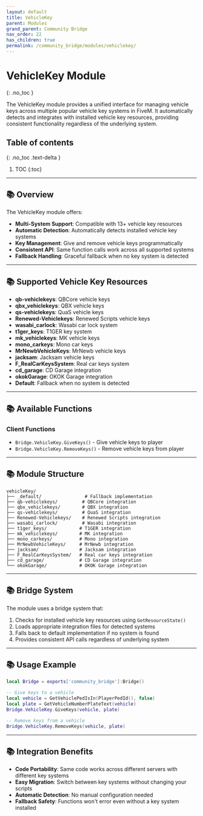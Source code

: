 ```yaml
---
layout: default
title: VehicleKey
parent: Modules
grand_parent: Community Bridge
nav_order: 22
has_children: true
permalink: /community_bridge/modules/vehiclekey/
---
```


# VehicleKey Module
{: .no_toc }

The VehicleKey module provides a unified interface for managing vehicle keys across multiple popular vehicle key systems in FiveM. It automatically detects and integrates with installed vehicle key resources, providing consistent functionality regardless of the underlying system.

## Table of contents
{: .no_toc .text-delta }

1. TOC
{:toc}

---

## 📚 Overview

The VehicleKey module offers:

- **Multi-System Support**: Compatible with 13+ vehicle key resources
- **Automatic Detection**: Automatically detects installed vehicle key systems
- **Key Management**: Give and remove vehicle keys programmatically
- **Consistent API**: Same function calls work across all supported systems
- **Fallback Handling**: Graceful fallback when no key system is detected

---

## 📚 Supported Vehicle Key Resources

- **qb-vehiclekeys**: QBCore vehicle keys
- **qbx_vehiclekeys**: QBX vehicle keys  
- **qs-vehiclekeys**: QuaS vehicle keys
- **Renewed-Vehiclekeys**: Renewed Scripts vehicle keys
- **wasabi_carlock**: Wasabi car lock system
- **t1ger_keys**: T1GER key system
- **mk_vehiclekeys**: MK vehicle keys
- **mono_carkeys**: Mono car keys
- **MrNewbVehicleKeys**: MrNewb vehicle keys
- **jacksam**: Jacksam vehicle keys
- **F_RealCarKeysSystem**: Real car keys system
- **cd_garage**: CD Garage integration
- **okokGarage**: OKOK Garage integration
- **Default**: Fallback when no system is detected

---

## 📚 Available Functions

### Client Functions
- `Bridge.VehicleKey.GiveKeys()` - Give vehicle keys to player
- `Bridge.VehicleKey.RemoveKeys()` - Remove vehicle keys from player

---

## 📚 Module Structure

```
vehicleKey/
├── _default/                # Fallback implementation
├── qb-vehiclekeys/         # QBCore integration
├── qbx_vehiclekeys/        # QBX integration
├── qs-vehiclekeys/         # QuaS integration
├── Renewed-Vehiclekeys/    # Renewed Scripts integration
├── wasabi_carlock/         # Wasabi integration
├── t1ger_keys/            # T1GER integration
├── mk_vehiclekeys/        # MK integration
├── mono_carkeys/          # Mono integration
├── MrNewbVehicleKeys/     # MrNewb integration
├── jacksam/               # Jacksam integration
├── F_RealCarKeysSystem/   # Real car keys integration
├── cd_garage/             # CD Garage integration
└── okokGarage/            # OKOK Garage integration
```

---

## 📚 Bridge System

The module uses a bridge system that:
1. Checks for installed vehicle key resources using `GetResourceState()`
2. Loads appropriate integration files for detected systems
3. Falls back to default implementation if no system is found
4. Provides consistent API calls regardless of underlying system

---

## 📚 Usage Example

```lua
local Bridge = exports['community_bridge']:Bridge()

-- Give keys to a vehicle
local vehicle = GetVehiclePedIsIn(PlayerPedId(), false)
local plate = GetVehicleNumberPlateText(vehicle)
Bridge.VehicleKey.GiveKeys(vehicle, plate)

-- Remove keys from a vehicle
Bridge.VehicleKey.RemoveKeys(vehicle, plate)
```

---

## 📚 Integration Benefits

- **Code Portability**: Same code works across different servers with different key systems
- **Easy Migration**: Switch between key systems without changing your scripts
- **Automatic Detection**: No manual configuration needed
- **Fallback Safety**: Functions won't error even without a key system installed
